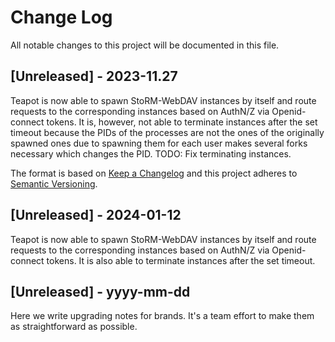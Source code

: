 # Change Log
All notable changes to this project will be documented in this file.


## [Unreleased] - 2023-11.27

Teapot is now able to spawn StoRM-WebDAV instances by itself and route requests to the corresponding instances based on AuthN/Z via Openid-connect tokens.
It is, however, not able to terminate instances after the set timeout because the PIDs of the processes are not the ones of the originally spawned ones due to spawning them for each user makes several forks necessary which changes the PID. 
TODO: Fix terminating instances.
 
The format is based on [Keep a Changelog](http://keepachangelog.com/) and this project adheres to [Semantic Versioning](http://semver.org/).

## [Unreleased] - 2024-01-12

Teapot is now able to spawn StoRM-WebDAV instances by itself and route requests to the corresponding instances based on AuthN/Z via Openid-connect tokens. It is also able to terminate instances after the set timeout.

## [Unreleased] - yyyy-mm-dd
 
Here we write upgrading notes for brands. It's a team effort to make them as straightforward as possible.
 
